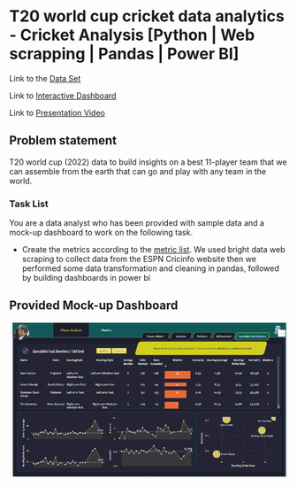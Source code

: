 # T20 world cup cricket data analytics - Cricket Analysis [Python | Web scrapping | Pandas | Power BI]



Link to the [Data Set](https://github.com/subbaraoballipale/T20-world-cup-cricket-data-analytics/blob/master/t20_csv_files.zip)

Link to [Interactive Dashboard](https://www.novypro.com/project/t20-world-cup-cricket-data-analytics-)

Link to [Presentation Video]()

## Problem statement

T20 world cup (2022) data to build insights on a best 11-player team that we can assemble from the earth that can go and play with any team in the world.
### Task List

You are a data analyst who has been provided with sample data and a mock-up dashboard to work on the following task.
- Create the metrics according to the [metric list](https://github.com/subbaraoballipale/T20-world-cup-cricket-data-analytics/blob/master/Paramaeter%20Scoping.pdf). 
We used bright data web scraping to collect data from the ESPN Cricinfo website then we performed some data transformation and cleaning in pandas, followed by building dashboards in power bi

## Provided Mock-up Dashboard
<p align="center">
    <img src="https://github.com/subbaraoballipale/T20-world-cup-cricket-data-analytics/blob/master/mock.PNG" width="600">
</p>







